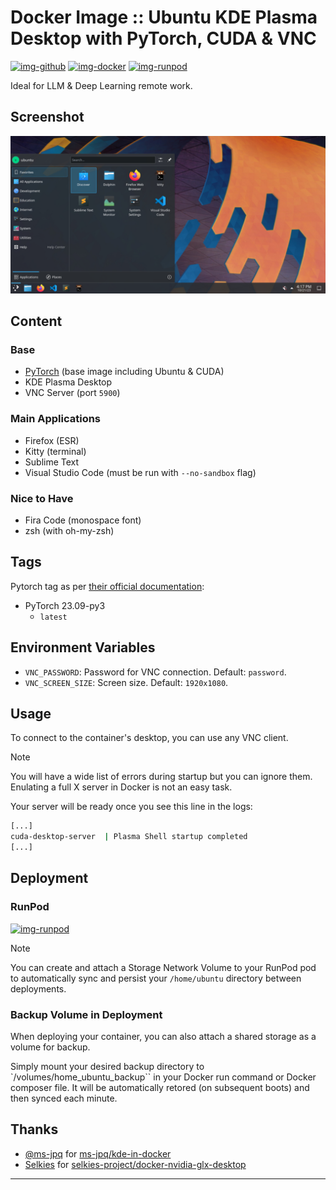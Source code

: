 # Docker Image :: Ubuntu KDE Plasma Desktop with PyTorch, CUDA & VNC

[![img-github]][link-github]
[![img-docker]][link-docker]
[![img-runpod]][link-runpod]

Ideal for LLM & Deep Learning remote work.

## Screenshot

![CUDA Desktop](https://raw.githubusercontent.com/ivangabriele/docker-cuda-desktop/main/screenshot.png)

## Content

### Base

- [PyTorch](https://catalog.ngc.nvidia.com/orgs/nvidia/containers/pytorch) (base image including Ubuntu & CUDA)
- KDE Plasma Desktop
- VNC Server (port `5900`)

### Main Applications

- Firefox (ESR)
- Kitty (terminal)
- Sublime Text
- Visual Studio Code (must be run with `--no-sandbox` flag)

### Nice to Have

- Fira Code (monospace font)
- zsh (with oh-my-zsh)

## Tags

Pytorch tag as per [their official documentation](https://catalog.ngc.nvidia.com/orgs/nvidia/containers/pytorch/tags):

- PyTorch 23.09-py3
  - `latest`

## Environment Variables

- `VNC_PASSWORD`: Password for VNC connection. Default: `password`.
- `VNC_SCREEN_SIZE`: Screen size. Default: `1920x1080`.

## Usage

To connect to the container's desktop, you can use any VNC client.

> [!NOTE]  
> You will have a wide list of errors during startup but you can ignore them.
> Enulating a full X server in Docker is not an easy task.

Your server will be ready once you see this line in the logs:

```bash
[...]
cuda-desktop-server  | Plasma Shell startup completed
[...]
```

## Deployment

### RunPod

[![img-runpod]][link-runpod]

> [!NOTE]  
> You can create and attach a Storage Network Volume to your RunPod pod
> to automatically sync and persist your `/home/ubuntu` directory between deployments.

### Backup Volume in Deployment

When deploying your container, you can also attach a shared storage as a volume for backup.

Simply mount your desired backup directory to `/volumes/home_ubuntu_backup`` in your Docker run command
or Docker composer file. It will be automatically retored (on subsequent boots) and then synced each minute.

## Thanks

- [@ms-jpq](https://github.com/ms-jpq)
  for [ms-jpq/kde-in-docker](https://github.com/ms-jpq/kde-in-docker)
- [Selkies](https://github.com/selkies-project)
  for [selkies-project/docker-nvidia-glx-desktop](https://github.com/selkies-project/docker-nvidia-glx-desktop)

---

[img-docker]: https://img.shields.io/docker/pulls/ivangabriele/cuda-desktop?style=for-the-badge
[img-runpod]: https://img.shields.io/badge/RunPod-Deploy-673ab7?style=for-the-badge
[img-github]: https://img.shields.io/badge/Github-Repo-black?logo=github&style=for-the-badge
[img-github-actions]: https://img.shields.io/github/actions/workflow/status/ivangabriele/docker-cuda-desktop/main.yml?branch=main&style=for-the-badge

[link-docker]: https://hub.docker.com/r/ivangabriele/cuda-desktop
[link-github]: https://github.com/ivangabriele/docker-cuda-desktop
[link-github-actions]: https://github.com/ivangabriele/docker-cuda-desktop/actions/workflows/main.yml
[link-runpod]: https://runpod.io/gsc?template=fc1g5zbii8&ref=s0k66ov1
